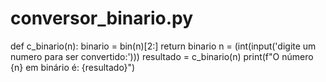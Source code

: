 # conversor_binario.py
def c_binario(n):
    binario = bin(n)[2:]
    return binario
n = (int(input('digite um numero para ser convertido:')))
resultado = c_binario(n)
print(f"O número {n} em binário é: {resultado}")
